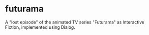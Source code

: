 futurama
========

A "lost episode" of the animated TV series "Futurama" as Interactive Fiction, implemented using Dialog.
